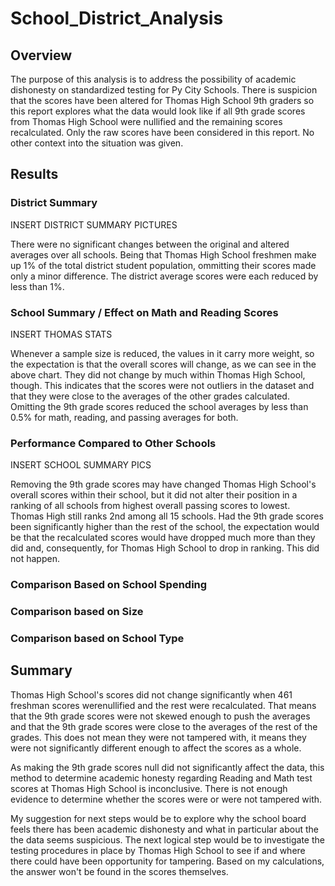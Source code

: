 # School_District_Analysis

## Overview
The purpose of this analysis is to address the possibility of academic dishonesty on standardized testing for Py City Schools. There is suspicion that the scores have been altered for Thomas High School 9th graders so this report explores what the data would look like if all 9th grade scores from Thomas High School were nullified and the remaining scores recalculated.  Only the raw scores have been considered in this report. No other context into the situation was given.

## Results
### District Summary
INSERT DISTRICT SUMMARY PICTURES

There were no significant changes between the original and altered averages over all schools.  Being that Thomas High School freshmen make up 1% of the total district student population, ommitting their scores made only a minor difference.  The district average scores were each reduced by less than 1%.

### School Summary / Effect on Math and Reading Scores
INSERT THOMAS STATS

Whenever a sample size is reduced, the values in it carry more weight, so the expectation is that the overall scores will change, as we can see in the above chart.  They did not change by much within Thomas High School, though.  This indicates that the scores were not outliers in the dataset and that they were close to the averages of the other grades calculated.  Omitting the 9th grade scores reduced the school averages by less than 0.5% for math, reading, and passing averages for both.

### Performance Compared to Other Schools
INSERT SCHOOL SUMMARY PICS

Removing the 9th grade scores may have changed Thomas High School's overall scores within their school, but it did not alter their position in a ranking of all schools from highest overall passing scores to lowest. Thomas High still ranks 2nd among all 15 schools.  Had the 9th grade scores been significantly higher than the rest of the school, the expectation would be that the recalculated scores would have dropped much more than they did and, consequently, for Thomas High School to drop in ranking.  This did not happen.

### Comparison Based on School Spending

### Comparison based on Size

### Comparison based on School Type

## Summary
Thomas High School's scores did not change significantly when 461 freshman scores werenullified and the rest were recalculated.  That means that the 9th grade scores were not skewed enough to push the averages and that the 9th grade scores were close to the averages of the rest of the grades.  This does not mean they were not tampered with, it means they were not significantly different enough to affect the scores as a whole.

As making the 9th grade scores null did not significantly affect the data, this method to determine academic honesty regarding Reading and Math test scores at Thomas High School is inconclusive.  There is not enough evidence to determine whether the scores were or were not tampered with.

My suggestion for next steps would be to explore why the school board feels there has been academic dishonesty and what in particular about the the data seems suspicious.  The next logical step would be to investigate the testing procedures in place by Thomas High School to see if and where there could have been opportunity for tampering.  Based on my calculations, the answer won't be found in the scores themselves.
